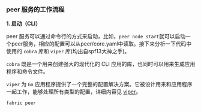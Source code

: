 ### peer 服务的工作流程

**1. 启动（CLI）**

peer 服务可以通过命令行的方式来启动，比如，`peer node start`就可以启动一个peer服务，相应的配置可以从peer/core.yaml中读取。接下来分析一下代码中使用的 `cobra` 库和 `viper` 库\(均出自spf13大神之手\)。

`cobra` 既是一个用来创建强大的现代化的 CLI 应用的库，也同时可以用来生成应用程序和命令文件。

`viper` 为 `Go` 应用程序提供了一个完整的配置解决方案。它被设计用来和应用程序一起工作，能够处理所有类型的配置，详细内容见 [viper](#viper.md)。

`fabric peer`

